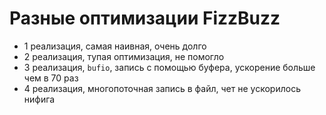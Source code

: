# Разные оптимизации FizzBuzz

* 1 реализация, самая наивная, очень долго
* 2 реализация, тупая оптимизация, не помогло
* 3 реализация, ```bufio```, запись с помощью буфера, ускорение больше чем в 70 раз
* 4 реализация, многопоточная запись в файл, чет не ускорилось нифига
